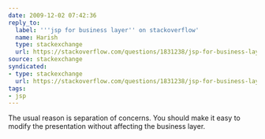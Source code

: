 ```yaml
---
date: 2009-12-02 07:42:36
reply_to:
  label: '''jsp for business layer'' on stackoverflow'
  name: Harish
  type: stackexchange
  url: https://stackoverflow.com/questions/1831238/jsp-for-business-layer
source: stackexchange
syndicated:
- type: stackexchange
  url: https://stackoverflow.com/questions/1831238/jsp-for-business-layer/1831244#1831244
tags:
- jsp
---
```


The usual reason is separation of concerns. You should make it easy to modify the presentation without affecting the business layer.
